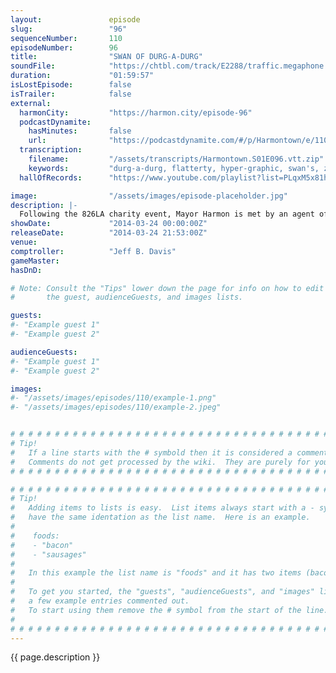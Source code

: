 ```yaml
---
layout:               episode
slug:                 "96"
sequenceNumber:       110
episodeNumber:        96
title:                "SWAN OF DURG-A-DURG"
soundFile:            "https://chtbl.com/track/E2288/traffic.megaphone.fm/STA7122764314.mp3?updated=1556131723"
duration:             "01:59:57"
isLostEpisode:        false
isTrailer:            false
external:
  harmonCity:         "https://harmon.city/episode-96"
  podcastDynamite:
    hasMinutes:       false
    url:              "https://podcastdynamite.com/#/p/Harmontown/e/110/96"
  transcription:
    filename:         "/assets/transcripts/Harmontown.S01E096.vtt.zip"
    keywords:         "durg-a-durg, flatterty, hyper-graphic, swan's, zoe's, go-kart, jungian, shania, nosferatu, 826, deja, sinbad, vu, 826la, tutoring, forrest, superiority, swan, lively, gump, diagnoses, gurney, sullivan, amber, spinach"
  hallOfRecords:      "https://www.youtube.com/playlist?list=PLqxM5x81hNOal6Wf6vIe10MR_vraUlb8L"

image:                "/assets/images/episode-placeholder.jpg"
description: |-
  Following the 826LA charity event, Mayor Harmon is met by an agent of compromise when a psychologist takes the stage. Later, Erin McGathy attempts her first Dungeon Mastering in D&D!
showDate:             "2014-03-24 00:00:00Z"
releaseDate:          "2014-03-24 21:53:00Z"
venue:                
comptroller:          "Jeff B. Davis"
gameMaster:           
hasDnD:               

# Note: Consult the "Tips" lower down the page for info on how to edit
#       the guest, audienceGuests, and images lists.

guests:
#- "Example guest 1"
#- "Example guest 2"

audienceGuests:
#- "Example guest 1"
#- "Example guest 2"

images:
#- "/assets/images/episodes/110/example-1.png"
#- "/assets/images/episodes/110/example-2.jpeg"


# # # # # # # # # # # # # # # # # # # # # # # # # # # # # # # # # # # # # # # # # # # # #
# Tip!
#   If a line starts with the # symbold then it is considered a comment.
#   Comments do not get processed by the wiki.  They are purely for your information.
# # # # # # # # # # # # # # # # # # # # # # # # # # # # # # # # # # # # # # # # # # # # #

# # # # # # # # # # # # # # # # # # # # # # # # # # # # # # # # # # # # # # # # # # # # #
# Tip!
#   Adding items to lists is easy.  List items always start with a - symbol and have
#   have the same identation as the list name.  Here is an example.
#
#    foods:
#    - "bacon"
#    - "sausages"
#
#   In this example the list name is "foods" and it has two items (bacon, and sausages).
#
#   To get you started, the "guests", "audienceGuests", and "images" lists below have
#   a few example entries commented out.
#   To start using them remove the # symbol from the start of the line.
#
# # # # # # # # # # # # # # # # # # # # # # # # # # # # # # # # # # # # # # # # # # # # #
---
```


<!-- The episode description will be rendered here -->
{{ page.description }}

<!-- Add your content BELOW here -->
<!-- vvvvvvvvvvvvvvvvvvvvvvvvvvv -->




<!-- ^^^^^^^^^^^^^^^^^^^^^^^^^^^ -->
<!-- Add your content ABOVE here -->

<!-- The episode gallery will be rendered here -->